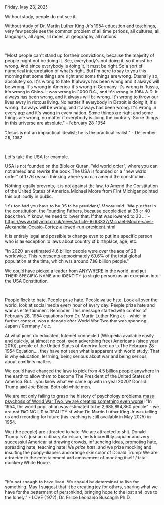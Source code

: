 Friday, May 23, 2025

Without study, people do not see it.

Without study of Dr. Martin Luther King Jr's 1954 education and teachings, very few people see the common problem of all time periods, all cultures, all languages, all ages, all races, all geography, all nations.

&nbsp;

"Most people can't stand up for their convictions, because the majority of people might not be doing it. See, everybody's not doing it, so it must be wrong. And since everybody is doing it, it must be right. So a sort of numerical interpretation of what's right. But I'm here to say to you this morning that some things are right and some things are wrong. Eternally so, absolutely so. It's wrong to hate. It always has been wrong and it always will be wrong. It's wrong in America, it's wrong in Germany, it's wrong in Russia, it's wrong in China. It was wrong in 2000 B.C., and it's wrong in 1954 A.D. It always has been wrong, and it always will be wrong. It's wrong to throw our lives away in riotous living. No matter if everybody in Detroit is doing it, it's wrong. It always will be wrong, and it always has been wrong. It's wrong in every age and it's wrong in every nation. Some things are right and some things are wrong, no matter if everybody is doing the contrary. Some things in this universe are absolute." - February 28, 1954

"Jesus is not an impractical idealist; he is the practical realist." - December 25, 1957

&nbsp;

Let's take the USA for example.

USA is not founded on the Bible or Quran, "old world order", where you can not amend and rewrite the book. The USA is founded on a "new world order" of 1776 reason thinking where you can amend the constitution.

Nothing legally prevents, it is not against the law, to Amend the Constitution of the United States of America. Michael Moore from Flint Michigan pointed this out loudly in public.

'It's too bad you have to be 35 to be president,' Moore said. 'We put that in the constitution, the Founding Fathers, because people died at 38 or 40 back then. Y'know, we need to lower that. If that was lowered to 30 ...' - https://www.dailymail.co.uk/news/article-6663337/Michael-Moore-says-Alexandria-Ocasio-Cortez-allowed-run-president.html

It is entirely legal and possible to change even to put in a specific person who is an exception to laws about country of birthplace, age, etc.

"In 2020, an estimated 4.6 billion people were over the age of 28 worldwide. This represents approximately 60.6% of the total global population at the time, which was around 7.88 billion people."

We could have picked a leader from ANYWHERE in the world, and put THEIR SPECIFIC NAME and IDENTITY (a single person) as an exception into the USA Constitution.

&nbsp;

People flock to hate. People prize hate. People value hate. Look all over the world, look at social media every hour of every day. People prize hate and war as entertainment. Reminder: This message started with context of February 28, 1954 equations from Dr. Martin Luther King Jr. - which in further context, was a decade after World War Two that was spanning Japan / Germany / etc.

At what point do educated, Internet connected (Wikipedia available easily and quickly, at almost no cost, even advertising free) Americans (since year 2010), people of the Untied States of America face up to The February 28 1954 Equation.... they have not seen what is apparent with world study. That is why education, learning, being serious about war and being serious about conflicts matters.

We could have changed the laws to pick from 4.5 billion people anywhere in the earth to allow them to become The President of the United States of America. But... you know what we came up with in year 2020? Donald Trump and Joe Biden. Both old white men.

We are not only failing to grasp the history of psychology problems, [mass psychosis of World War Two, we are creating something even worse](https://www.youtube.com/watch?v=09maaUaRT4M)!  "In 1954, the world population was estimated to be 2,685,894,860 people" - we are not FACING UP to REALITY of what Dr. Martin Luther King Jr was telling us and recording for future (his teaching is still available in May 2025) in 1954.

We (the people) are attracted to hate. We are attracted to shit. Donald Trump isn't just an ordinary American, he is incredibly popular and very successful American at drawing crowds, influencing ideas, promoting hate, spreading hate, teaching hate! We *prize hate*, and we prize mocking and insulting the poopy-diapers and orange skin color of Donald Trump! We are attracted to the entertainment and amusement of mocking itself / total mockery White House.

&nbsp;

"It's not enough to have lived. We should be determined to live for something. May I suggest that it be creating joy for others, sharing what we have for the betterment of personkind, bringing hope to the lost and love to the lonely." - LOVE (1972), Dr. Felice Leonardo Buscaglia Ph.D.


